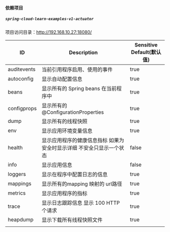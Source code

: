 #### 依赖项目

##### `spring-cloud-learn-examples-v1-actuator`

项目访问目录：http://192.168.10.27:18080/

| ID          | Description                                                  | Sensitive Default(默认值) |
| ----------- | ------------------------------------------------------------ | ------------------------- |
| auditevents | 当前引用程序启用、使用的事件                                 | true                      |
| autoconfig  | 显示自动配置信息                                             | true                      |
| beans       | 显示所有的 Spring beans 在当前程序中                         | true                      |
| configprops | 显示所有的 @ConfigurationProperties                          | true                      |
| dump        | 显示所有的线程快照                                           | true                      |
| env         | 显示应用环境变量信息                                         | true                      |
| health      | 显示应用程序的健康信息指标 如果为安全时显示详细 不安全只显示一个状态 | false                     |
| info        | 显示应用信息                                                 | false                     |
| loggers     | 显示在程序中配置日志的信息                                   | true                      |
| mappings    | 显示所有的mapping 映射的 url路径                             | true                      |
| metrics     | 显示应用程序的指标                                           | true                      |
| trace       | 显示日志跟踪信息 显示 100 HTTP 个请求                        | true                      |
| heapdump    | 显示下载所有线程快照文件                                     | true                      |
|             |                                                              |                           |





